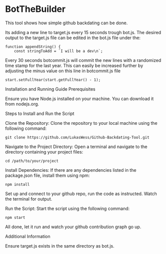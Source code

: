 # BotTheBuilder

This tool shows how simple github backdating can be done. 


Its adding a new line to target.js every 15 seconds trough bot.js. The desired output to the target.js file can be edited in the bot.js file under the: 

```
function appendString() {
    const stringToAdd = `I will be a dev\n`;
```
Every 30 seconds botcommit.js will commit the new lines with a randomized time stamp for the last year. This can easily be increased further by adjusting the minus value on this line in botcommit.js file 

```
start.setFullYear(start.getFullYear() - 1);
```




Installation and Running Guide
Prerequisites

Ensure you have Node.js installed on your machine. You can download it from nodejs.org.

Steps to Install and Run the Script

Clone the Repository: Clone the repository to your local machine using the following command: 
```
git clone https://github.com/LukasWess/Github-Backdating-Tool.git
```
Navigate to the Project Directory: Open a terminal and navigate to the directory containing your project files:
```
cd /path/to/your/project
```
Install Dependencies: If there are any dependencies listed in the package.json file, install them using npm:
```
npm install
```
Set up and connect to your github repo, run the code as instructed. Watch the terminal for output.

Run the Script: Start the script using the following command:
```
npm start
```


All done, let it run and watch your github contribution graph go up. 



Additional Information

Ensure target.js exists in the same directory as bot.js.
